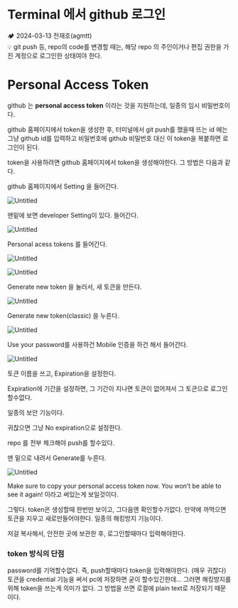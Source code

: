 # Terminal 에서 github 로그인

<aside>
🏕️ 2024-03-13 전재호(agmtt)

</aside>

<aside>
💡 git push 등, repo의 code를 변경할 때는, 해당 repo 의 주인이거나 편집 권한을 가진 계정으로 로그인한 상태여야 한다.

</aside>

# Personal Access Token

github 는 **personal access token** 이라는 것을 지원하는데, 일종의 임시 비밀번호이다.

github 홈페이지에서 token을 생성한 후, 터미널에서 git push를 했을때 뜨는 id 에는 그냥 github id를 입력하고 비밀번호에 github 비밀번호 대신 이 token을 복붙하면 로그인이 된다.

token을 사용하려면 github 홈페이지에서 token을 생성해야한다. 그 방법은 다음과 같다.

github 홈페이지에서 Setting 을 들어간다.

![Untitled](Untitled%20253.png)

맨밑에 보면 developer Setting이 있다. 들어간다.

![Untitled](Untitled%20254.png)

Personal acess tokens 를 들어간다.

![Untitled](Untitled%20255.png)

![Untitled](Untitled%20256.png)

Generate new token 을 눌러서, 새 토큰을 만든다.

![Untitled](Untitled%20257.png)

Generate new token(classic) 을 누른다.

![Untitled](Untitled%20258.png)

Use your password를 사용하건 Mobile 인증을 하건 해서 들어간다.

![Untitled](Untitled%20259.png)

토큰 이름을 쓰고, Expiration을 설정한다.

Expiration에 기간을 설정하면, 그 기간이 지나면 토큰이 없어져서 그 토큰으로 로그인할수없다.

일종의 보안 기능이다.

귀찮으면 그냥 No expiration으로 설정한다.

repo 를 전부 체크해야 push를 할수있다.

맨 밑으로 내려서 Generate를 누른다.

![Untitled](Untitled%20260.png)

Make sure to copy your personal access token now. You won’t be able to see it again! 이라고 써있는게 보일것이다.

그렇다. token은 생성할때 한번만 보이고, 그다음엔 확인할수가없다. 만약에 까먹으면 토큰을 지우고 새로만들어야한다. 일종의 해킹방지 기능이다.

저걸 복사해서, 안전한 곳에 보관한 후, 로그인할때마다 입력해야한다.

### token 방식의 단점

password를 기억할수없다. 즉, push할때마다 token을 입력해야한다. (매우 귀찮다) 토큰을 credential 기능을 써서 pc에 저장하면 굳이 할수있긴한데… 그러면 해킹방지를 위해 token을 쓰는게 의미가 없다. 그 방법을 쓰면 로컬에 plain text로 저장되기 때문이다.